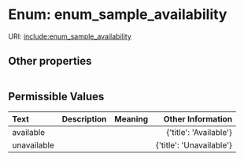 
# Enum: enum_sample_availability




URI: [include:enum_sample_availability](https://w3id.org/include/enum_sample_availability)


## Other properties

|  |  |  |
| --- | --- | --- |

## Permissible Values

| Text | Description | Meaning | Other Information |
| :--- | :---: | :---: | ---: |
| available |  |  | {'title': 'Available'} |
| unavailable |  |  | {'title': 'Unavailable'} |

